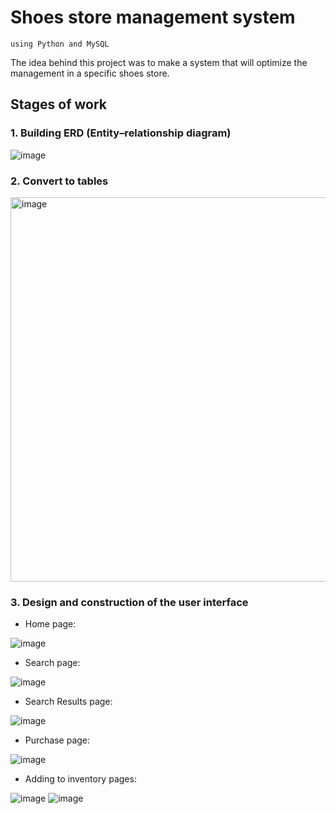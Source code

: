 
# Shoes store management system 
    using Python and MySQL

The idea behind this project was to make a system that will optimize the management in a specific shoes store.


## Stages of work
### 1. Building ERD (Entity–relationship diagram)
![image](https://user-images.githubusercontent.com/76396600/169877238-9e87acc5-4560-41db-b0dd-19bb2d1135b1.png)

### 2. Convert to tables
<img width="615" alt="image" src="https://user-images.githubusercontent.com/76396600/169877665-956954c6-9cfa-4fee-8991-d093a439b820.png">

### 3. Design and construction of the user interface
* Home page:

![image](https://user-images.githubusercontent.com/76396600/169878054-a38029fa-17ac-4ec2-b243-d42baa8468f1.png)

* Search page:

![image](https://user-images.githubusercontent.com/76396600/169878164-ba7ffe3b-96ba-439d-8898-7b17951bc2ef.png)

* Search Results page:

![image](https://user-images.githubusercontent.com/76396600/169878291-cf317d92-6229-4574-b705-272c6d04119f.png)

* Purchase page:

![image](https://user-images.githubusercontent.com/76396600/169878348-ad22f52c-d8ba-486c-a8e7-c87baf5a34db.png)

* Adding to inventory pages:

![image](https://user-images.githubusercontent.com/76396600/169878393-a746fc26-b861-48bd-93de-e8a94d468603.png)
![image](https://user-images.githubusercontent.com/76396600/169878451-1277ece0-811d-4329-b2a5-66a8c06b2d02.png)


